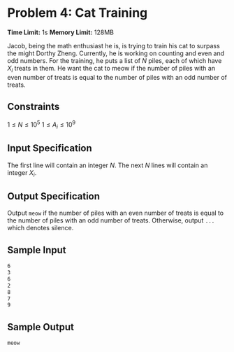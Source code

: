 # Problem 4: Cat Training

**Time Limit:** 1s
**Memory Limit:** 128MB

Jacob, being the math enthusiast he is, is trying to train his cat to surpass the  might Dorthy Zheng. Currently, he is working on counting and even and odd numbers. For the training, he puts a list of $N$ piles, each of which have $X_i$ treats in them. He want the cat to meow if the number of piles with an even number of treats is equal to the number of piles with an odd number of treats.

## Constraints

$1 \leq N \leq 10^5$
$1 \leq A_i \leq 10^9$

## Input Specification

The first line will contain an integer $N$. The next $N$ lines will contain an integer $X_i$.

## Output Specification

Output `meow` if the number of piles with an even number of treats is equal to the number of piles with an odd number of treats. Otherwise, output `...` which denotes silence.

## Sample Input

```txt
6
3
6
2
8
7
9
```

## Sample Output

```txt
meow
```
